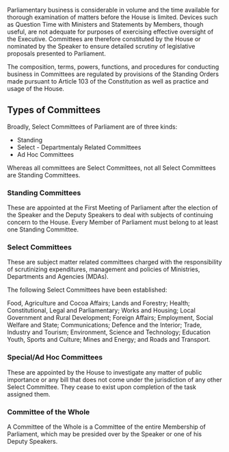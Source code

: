 Parliamentary business is considerable in volume and the time available for thorough examination of matters before the House is limited. Devices such as Question Time with Ministers and Statements by Members, though useful, are not adequate for purposes of exercising effective oversight of the Executive. Committees are therefore constituted by the House or nominated by the Speaker to ensure detailed scrutiny of legislative proposals presented to Parliament.

The composition, terms, powers, functions, and procedures for conducting business in Committees are regulated by provisions of the Standing Orders made pursuant to Article 103 of the Constitution as well as practice and usage of the House. 

## Types of Committees

Broadly, Select Committees of Parliament are of three kinds:

-  Standing
-  Select - Departmentaly Related Committees
-  Ad Hoc Committees


Whereas all committees are Select Committees, not all Select Committees are Standing Committees.

### Standing Committees
These are appointed at the First Meeting of Parliament after the election of the Speaker and the Deputy Speakers to deal with subjects of continuing concern to the House. Every Member of Parliament must belong to at least one Standing Committee.

### Select Committees
These are subject matter related committees charged with the responsibility of scrutinizing expenditures, management and policies of Ministries, Departments and Agencies (MDAs).

The following Select Committees have been established:

Food, Agriculture and Cocoa Affairs; Lands and Forestry; Health; Constitutional, Legal and Parliamentary; Works and Housing; Local Government and Rural Development; Foreign Affairs; Employment, Social Welfare and State; Communications; Defence and the Interior; Trade, Industry and Tourism; Environment, Science and Technology; Education Youth, Sports and Culture; Mines and Energy; and Roads and Transport.

### Special/Ad Hoc Committees 
These are appointed by the House to investigate any matter of public importance or any bill that does not come under the jurisdiction of any other Select Committee. They cease to exist upon completion of the task assigned them.

### Committee of the Whole
A Committee of the Whole is a Committee of the entire Membership of Parliament, which may be presided over by the Speaker or one of his Deputy Speakers.
